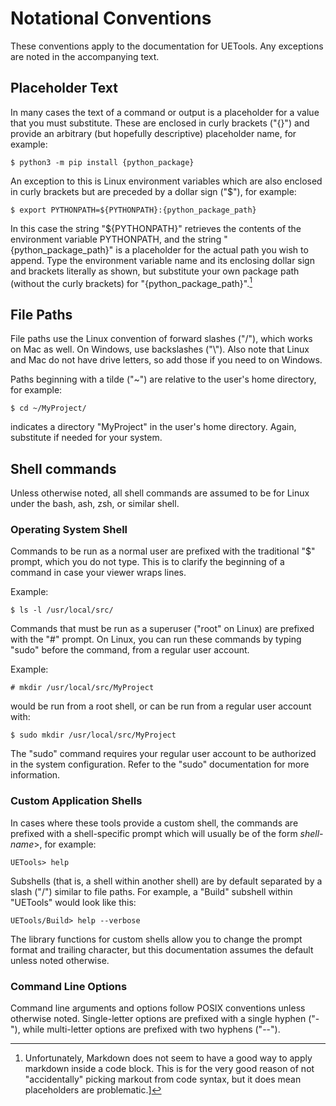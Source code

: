 # Notational Conventions

These conventions apply to the documentation for UETools.
Any exceptions are noted in the accompanying text.

## Placeholder Text

In many cases the text of a command or output is a placeholder
for a value that you must substitute. These are enclosed in
curly brackets ("{}") and provide an arbitrary (but hopefully descriptive)
placeholder name, for example:

    $ python3 -m pip install {python_package}

An exception to this is Linux environment variables which are
also enclosed in curly brackets but are preceded by a dollar
sign ("$"), for example:

    $ export PYTHONPATH=${PYTHONPATH}:{python_package_path}

In this case the string "${PYTHONPATH}" retrieves the contents
of the environment variable PYTHONPATH, and the string
"{python_package_path}" is a placeholder for the actual path
you wish to append. Type the environment variable name and
its enclosing dollar sign and brackets literally as shown,
but substitute your own package path (without the curly
brackets) for "{python_package_path}".[^placeholders]

## File Paths

File paths use the Linux convention of forward slashes ("/"),
which works on Mac as well. On Windows, use backslashes ("\\").
Also note that Linux and Mac do not have drive letters, so
add those if you need to on Windows.

Paths beginning with a tilde ("~") are relative to the user's
home directory, for example:

    $ cd ~/MyProject/

indicates a directory "MyProject" in the user's home directory.
Again, substitute if needed for your system.

## Shell commands

Unless otherwise noted, all shell commands are assumed to be
for Linux under the bash, ash, zsh, or similar shell.

### Operating System Shell

Commands to be run as a normal user are prefixed with the
traditional "$" prompt, which you do not type. This is to
clarify the beginning of a command in case your viewer
wraps lines.

Example:

    $ ls -l /usr/local/src/

Commands that must be run as a superuser ("root" on Linux)
are prefixed with the "#" prompt. On Linux, you can run these
commands by typing "sudo" before the command, from a regular
user account.

Example:

    # mkdir /usr/local/src/MyProject

would be run from a root shell, or can be run from a regular
user account with:

    $ sudo mkdir /usr/local/src/MyProject

The "sudo" command requires your regular user account to be
authorized in the system configuration. Refer to the "sudo"
documentation for more information.

### Custom Application Shells

In cases where these tools provide a custom shell, the commands
are prefixed with a shell-specific prompt which will usually
be of the form _shell-name_>, for example:

    UETools> help

Subshells (that is, a shell within another shell) are by default
separated by a slash ("/") similar to file paths. For example,
a "Build" subshell within "UETools" would look like this:

    UETools/Build> help --verbose

The library functions for custom shells allow you to change the
prompt format and trailing character, but this documentation
assumes the default unless noted otherwise.

### Command Line Options

Command line arguments and options follow POSIX conventions unless
otherwise noted. Single-letter options are prefixed with a single
hyphen ("-"), while multi-letter options are prefixed with two
hyphens ("--").

[^placeholders]: Unfortunately, Markdown does not seem to have a good way
 to apply markdown inside a code block. This is for the very
 good reason of not "accidentally" picking markout from code
 syntax, but it does mean placeholders are problematic.]
